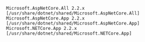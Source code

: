 ﻿```
Microsoft.AspNetCore.All 2.2.x [/usr/share/dotnet/shared/Microsoft.AspNetCore.All]
Microsoft.AspNetCore.App 2.2.x [/usr/share/dotnet/shared/Microsoft.AspNetCore.App]
Microsoft.NETCore.App 2.2.x [/usr/share/dotnet/shared/Microsoft.NETCore.App]
```
